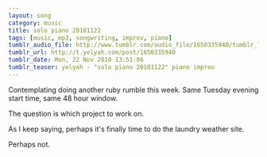 ```yaml
---
layout: song
category: music
title: solo piano 20101122
tags: [music, mp3, songwriting, improv, piano]
tumblr_audio_file: http://www.tumblr.com/audio_file/1650335940/tumblr_lcaxt6Hb5T1qzo4ep
tumblr_url: http://t.yelyah.com/post/1650335940
tumblr_date: Mon, 22 Nov 2010 13:51:06
tumblr_teaser: yelyah - "solo piano 20101122" piano improv
---
```

Contemplating doing another ruby rumble this week. Same Tuesday evening start time, same 48 hour window.

The question is which project to work on.

As I keep saying, perhaps it's finally time to do the laundry weather site.

Perhaps not.
